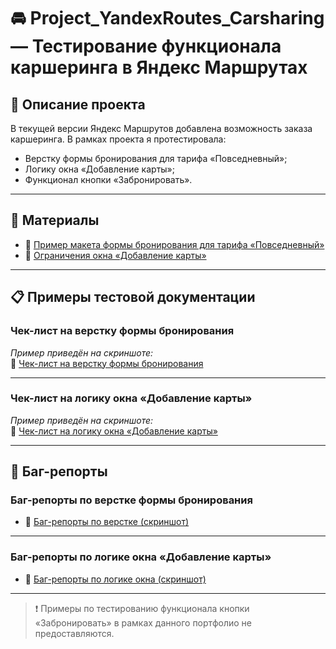 # 🚘 Project_YandexRoutes_Carsharing — Тестирование функционала каршеринга в Яндекс Маршрутах

## 📝 Описание проекта

В текущей версии Яндекс Маршрутов добавлена возможность заказа каршеринга. В рамках проекта я протестировала:

- Верстку формы бронирования для тарифа «Повседневный»;
- Логику окна «Добавление карты»;
- Функционал кнопки «Забронировать».

---

## 📂 Материалы

- 📸 [Пример макета формы бронирования для тарифа «Повседневный»](artifacts/booking-form-mockup.png)
- 📸 [Ограничения окна «Добавление карты»](artifacts/add-card-modal-limitations.png)

---

## 📋 Примеры тестовой документации

### Чек-лист на верстку формы бронирования

_Пример приведён на скриншоте:_  
📝 [Чек-лист на верстку формы бронирования](artifacts/checklist-booking-form-layout.png)

---

### Чек-лист на логику окна «Добавление карты»

_Пример приведён на скриншоте:_  
📝 [Чек-лист на логику окна «Добавление карты»](artifacts/checklist-add-card-logic.png)

---

## 🐞 Баг-репорты

### Баг-репорты по верстке формы бронирования

- 📸 [Баг-репорты по верстке (скриншот)](artifacts/bug-reports-booking-form-layout.png)

---

### Баг-репорты по логике окна «Добавление карты»

- 📸 [Баг-репорты по логике окна (скриншот)](artifacts/bug-reports-add-card-logic.png)

---

> ❗ Примеры по тестированию функционала кнопки «Забронировать» в рамках данного портфолио не предоставляются.


